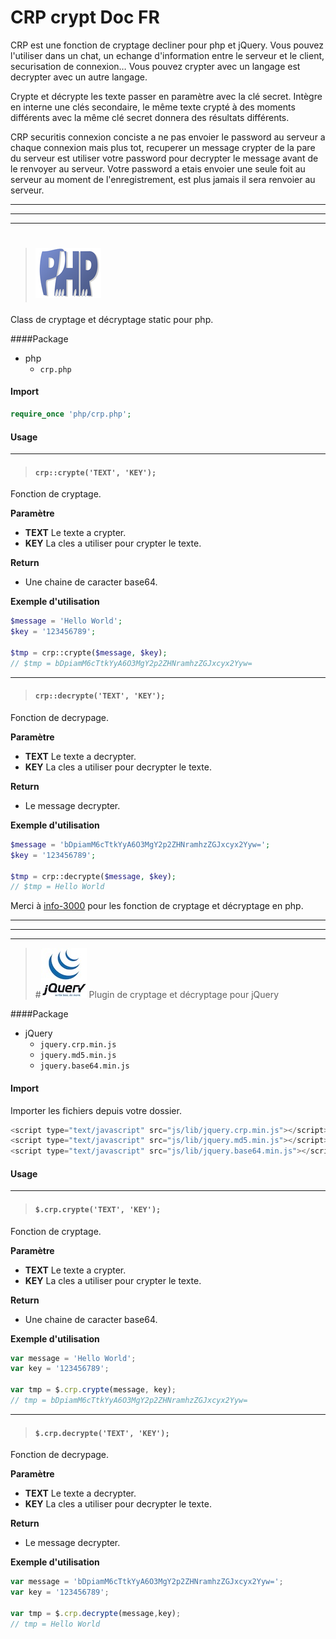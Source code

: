 # CRP crypt Doc FR

CRP est une fonction de cryptage decliner pour php et jQuery. Vous pouvez l'utiliser dans un chat, un echange d'information entre le serveur et le client, securisation de connexion… Vous pouvez crypter avec un langage est decrypter avec un autre langage.

Crypte et décrypte les texte passer en paramètre avec la clé secret. Intègre en interne une clés secondaire, le même texte crypté à des moments différents avec la même clé secret donnera des résultats différents.

CRP securitis connexion conciste a ne pas envoier le password au serveur a chaque connexion mais plus tot, recuperer un message crypter de la pare du serveur est utiliser votre password pour decrypter le message avant de le renvoyer au serveur. Votre password a etais envoier une seule foit au serveur au moment de l'enregistrement, est plus jamais il sera renvoier au serveur.

***
***
***

> # ![icone](img/php.png)
Class de cryptage et décryptage static pour php.

####Package
* php
	* `crp.php`

#### Import
```php
require_once 'php/crp.php';
```

#### Usage
***
> #### `crp::crypte('TEXT', 'KEY');`
Fonction de cryptage.

**Paramètre**
* **TEXT** Le texte a crypter.
* **KEY** La cles a utiliser pour crypter le texte.

**Return**
* Une chaine de caracter base64.

**Exemple d'utilisation**
```php
$message = 'Hello World';
$key = '123456789';

$tmp = crp::crypte($message, $key);
// $tmp = bDpiamM6cTtkYyA6O3MgY2p2ZHNramhzZGJxcyx2Yyw=
```

***

> #### `crp::decrypte('TEXT', 'KEY');`
Fonction de decrypage.

**Paramètre**
* **TEXT** Le texte a decrypter.
* **KEY** La cles a utiliser pour decrypter le texte.

**Return**
* Le message decrypter.

**Exemple d'utilisation**

```php
$message = 'bDpiamM6cTtkYyA6O3MgY2p2ZHNramhzZGJxcyx2Yyw=';
$key = '123456789';
	
$tmp = crp::decrypte($message, $key);
// $tmp = Hello World
```
Merci à [info-3000](http://www.info-3000.com/) pour les fonction de cryptage et décryptage en php.
***
***
***


> #![icone](img/jquery.png) 
Plugin de cryptage et décryptage pour jQuery

####Package
* jQuery
	* `jquery.crp.min.js`
	* `jquery.md5.min.js`
	* `jquery.base64.min.js`

#### Import
Importer les fichiers depuis votre dossier.
```js
<script type="text/javascript" src="js/lib/jquery.crp.min.js"></script>
<script type="text/javascript" src="js/lib/jquery.md5.min.js"></script>
<script type="text/javascript" src="js/lib/jquery.base64.min.js"></script>
```

#### Usage

***

> #### `$.crp.crypte('TEXT', 'KEY');`
Fonction de cryptage.

**Paramètre**
* **TEXT** Le texte a crypter.
* **KEY** La cles a utiliser pour crypter le texte.

**Return**
* Une chaine de caracter base64.

**Exemple d'utilisation**
```js
var message = 'Hello World';
var key = '123456789';
	
var tmp = $.crp.crypte(message, key);
// tmp = bDpiamM6cTtkYyA6O3MgY2p2ZHNramhzZGJxcyx2Yyw=
```

***

> #### `$.crp.decrypte('TEXT', 'KEY');`
Fonction de decrypage.

**Paramètre**
* **TEXT** Le texte a decrypter.
* **KEY** La cles a utiliser pour decrypter le texte.

**Return**
* Le message decrypter.

**Exemple d'utilisation**
```js
var message = 'bDpiamM6cTtkYyA6O3MgY2p2ZHNramhzZGJxcyx2Yyw=';
var key = '123456789';
	
var tmp = $.crp.decrypte(message,key);
// tmp = Hello World
```
